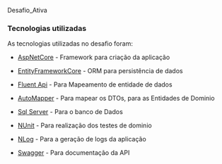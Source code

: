 Desafio_Ativa

### Tecnologias utilizadas

As tecnologias utilizadas no desafio foram:

* [AspNetCore] - Framework para criação da aplicação
* [EntityFrameworkCore] - ORM para persistência de dados
* [Fluent Api] - Para Mapeamento de entidade de dados
* [AutoMapper] - Para mapear os DTOs, para as Entidades de Dominio
* [Sql Server] - Para o banco de Dados
* [NUnit] - Para realização dos testes de dominio
* [NLog] - Para a geração de logs da aplicação
* [Swagger] - Para documentação da API


   [AspNetCore]: <http://aspnetcore.com>
   [EntityFrameworkCore]: <http://entityFrameworkcore.com>
   [Fluent Api]: <http://entityFrameworkcore.com>
   [AutoMapper]: <http://automapper.com>
   [Sql Server]: <http://daringfireball.net/projects/markdown/>
   [NUnit]: <https://github.com/markdown-it/markdown-it>
   [NLog]: <http://ace.ajax.org>
   [Swagger]: <http://nodejs.org>
